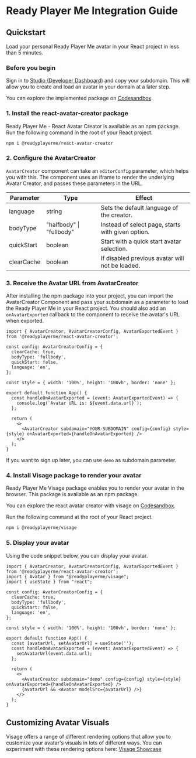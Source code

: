 # Ready Player Me Integration Guide

## Quickstart

Load your personal Ready Player Me avatar in your React project in less than 5 minutes.

### Before you begin

Sign in to [Studio (Developer Dashboard)](https://studio.readyplayer.me/) and copy your subdomain. This will allow you to create and load an avatar in your domain at a later step.

You can explore the implemented package on [Codesandbox](https://codesandbox.io/s/ready-player-me-react-avatar-creator-example-fibbf6).

### 1. Install the react-avatar-creator package

Ready Player Me - React Avatar Creator is available as an npm package. Run the following command in the root of your React project.

```bash
npm i @readyplayerme/react-avatar-creator
```

### 2. Configure the AvatarCreator

`AvatarCreator` component can take an `editorConfig` parameter, which helps you with this. The component uses an iframe to render the underlying Avatar Creator, and passes these parameters in the URL.

| Parameter | Type | Effect |
|-----------|------|--------|
| language | string | Sets the default language of the creator. |
| bodyType | "halfbody" \| "fullbody" | Instead of select page, starts with given option. |
| quickStart | boolean | Start with a quick start avatar selection. |
| clearCache | boolean | If disabled previous avatar will not be loaded. |

### 3. Receive the Avatar URL from AvatarCreator

After installing the npm package into your project, you can import the AvatarCreator Component and pass your subdomain as a parameter to load the Ready Player Me in your React project. You should also add an `onAvatarExported` callback to the component to receive the avatar's URL when exported.

```tsx
import { AvatarCreator, AvatarCreatorConfig, AvatarExportedEvent } from '@readyplayerme/react-avatar-creator';

const config: AvatarCreatorConfig = {
  clearCache: true,
  bodyType: 'fullbody',
  quickStart: false,
  language: 'en',
};

const style = { width: '100%', height: '100vh', border: 'none' };

export default function App() {
  const handleOnAvatarExported = (event: AvatarExportedEvent) => {
    console.log(`Avatar URL is: ${event.data.url}`);
  };

  return (
    <>
      <AvatarCreator subdomain="YOUR-SUBDOMAIN" config={config} style={style} onAvatarExported={handleOnAvatarExported} />
    </>
  );
}
```

If you want to sign up later, you can use `demo` as subdomain parameter.

### 4. Install Visage package to render your avatar

Ready Player Me Visage package enables you to render your avatar in the browser. This package is available as an npm package.

You can explore the react avatar creator with visage on [Codesandbox](https://codesandbox.io/s/ready-player-me-react-avatar-creator-visage-example-ybw49n).

Run the following command at the root of your React project.

```bash
npm i @readyplayerme/visage
```

### 5. Display your avatar

Using the code snippet below, you can display your avatar.

```tsx
import { AvatarCreator, AvatarCreatorConfig, AvatarExportedEvent } from '@readyplayerme/react-avatar-creator';
import { Avatar } from "@readyplayerme/visage";
import { useState } from "react";

const config: AvatarCreatorConfig = {
  clearCache: true,
  bodyType: 'fullbody',
  quickStart: false,
  language: 'en',
};

const style = { width: '100%', height: '100vh', border: 'none' };

export default function App() {
  const [avatarUrl, setAvatarUrl] = useState('');
  const handleOnAvatarExported = (event: AvatarExportedEvent) => {
    setAvatarUrl(event.data.url);
  };

  return (
    <>
      <AvatarCreator subdomain="demo" config={config} style={style} onAvatarExported={handleOnAvatarExported} />
      {avatarUrl && <Avatar modelSrc={avatarUrl} />}
    </>
  );
}
```

## Customizing Avatar Visuals

Visage offers a range of different rendering options that allow you to customize your avatar's visuals in lots of different ways. You can experiment with these rendering options here: [Visage Showcase](https://readyplayerme.github.io/visage/?path=/story/components-avatar--showcase)